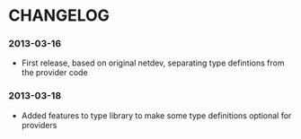 # CHANGELOG

### 2013-03-16
* First release, based on original netdev, separating type defintions
  from the provider code
  
### 2013-03-18
* Added features to type library to make some type definitions optional for 
  providers
